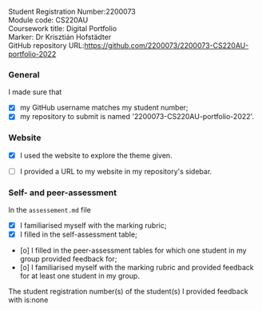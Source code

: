 Student Registration Number:2200073    
Module code: CS220AU  
Coursework title: Digital Portfolio  
Marker: Dr Krisztián Hofstädter  
GitHub repository URL:https://github.com/2200073/2200073-CS220AU-portfolio-2022

### General
I made sure that

- [x] my GitHub username matches my student number;
- [x] my repository to submit is named '2200073-CS220AU-portfolio-2022'.

### Website
- [x] I used the website to explore the theme given.
- [ ] I provided a URL to my website in my repository's sidebar.


### Self- and peer-assessment
In the `assessement.md` file

- [x] I familiarised myself with the marking rubric;
- [x] I filled in the self-assessment table;
- [o] I filled in the peer-assessment tables for which one student in my group provided feedback for;
- [o] I familiarised myself with the marking rubric and provided feedback for at least one student in my group.

The student registration number(s) of the student(s) I provided feedback with is:none  

<!-- #todo : 
- delete all unnecessary HTML comments in this file 
- download this .md file to your computer
- rename the downloaded file and rename it so that they show your student number "2200073-dp-checklist.md" 
- submit this file on FASER
- relax
-->

